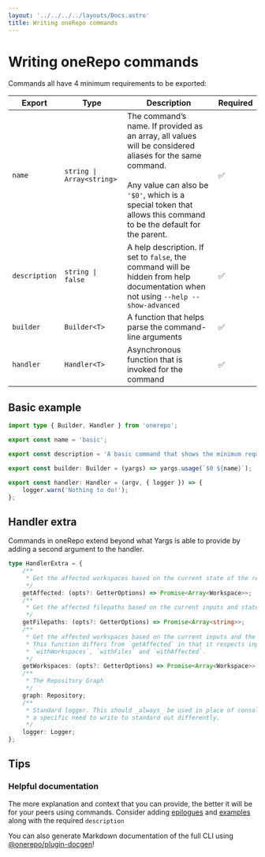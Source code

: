 ```yaml
---
layout: '../../../../layouts/Docs.astro'
title: Writing oneRepo commands
---
```


# Writing oneRepo commands

Commands all have 4 minimum requirements to be exported:

| Export        | Type                      | Description                                                                                                                                                                                                                       | Required |
| ------------- | ------------------------- | --------------------------------------------------------------------------------------------------------------------------------------------------------------------------------------------------------------------------------- | -------- |
| `name`        | `string \| Array<string>` | The command’s name. If provided as an array, all values will be considered aliases for the same command.<br><br>Any value can also be `'$0'`, which is a special token that allows this command to be the default for the parent. | ✅       |
| `description` | `string \| false`         | A help description. If set to `false`, the command will be hidden from help documentation when not using `--help --show-advanced`                                                                                                 | ✅       |
| `builder`     | `Builder<T>`              | A function that helps parse the command-line arguments                                                                                                                                                                            | ✅       |
| `handler`     | `Handler<T>`              | Asynchronous function that is invoked for the command                                                                                                                                                                             | ✅       |

## Basic example

```ts title="./commands/basic.ts"
import type { Builder, Handler } from 'onerepo';

export const name = 'basic';

export const description = 'A basic command that shows the minimum requirements for writing commands with oneRepo';

export const builder: Builder = (yargs) => yargs.usage(`$0 ${name}`);

export const handler: Handler = (argv, { logger }) => {
	logger.warn('Nothing to do!');
};
```

## Handler extra

Commands in oneRepo extend beyond what Yargs is able to provide by adding a second argument to the handler.

```ts
type HandlerExtra = {
	/**
	 * Get the affected workspaces based on the current state of the repository.
	 */
	getAffected: (opts?: GetterOptions) => Promise<Array<Workspace>>;
	/**
	 * Get the affected filepaths based on the current inputs and state of the repository.
	 */
	getFilepaths: (opts?: GetterOptions) => Promise<Array<string>>;
	/**
	 * Get the affected workspaces based on the current inputs and the state of the repository.
	 * This function differs from `getAffected` in that it respects input arguments provided by
	 * `withWorkspaces`, `withFiles` and `withAffected`.
	 */
	getWorkspaces: (opts?: GetterOptions) => Promise<Array<Workspace>>;
	/**
	 * The Repository Graph
	 */
	graph: Repository;
	/**
	 * Standard logger. This should _always_ be used in place of console.log unless you have
	 * a specific need to write to standard out differently.
	 */
	logger: Logger;
};
```

## Tips

### Helpful documentation

The more explanation and context that you can provide, the better it will be for your peers using commands. Consider adding [epilogues](http://yargs.js.org/docs/#api-reference-epiloguestr) and [examples](http://yargs.js.org/docs/#api-reference-examplecmd-desc) along with the required `description`

You can also generate Markdown documentation of the full CLI using [@onerepo/plugin-docgen](http://localhost:8888/docs/plugins/docgen/)!
